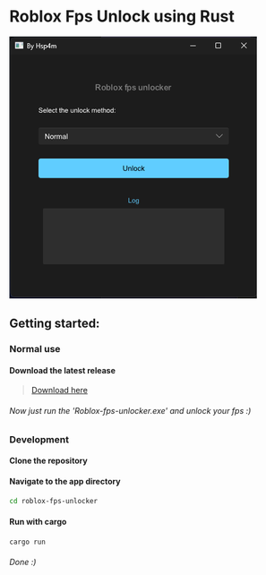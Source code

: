# Roblox Fps Unlock using Rust

![app](src/images/image.png)

## Getting started:

### Normal use

#### Download the latest release
> [Download here](https://github.com/HSp4m/roblox-fps-unlocker/releases/latest/download/roblox-fps-unlocker.exe)


###### Now just run the 'Roblox-fps-unlocker.exe' and unlock your fps :)

### Development

#### Clone the repository

#### Navigate to the app directory
```Bash
cd roblox-fps-unlocker
```
#### Run with cargo
```Bash
cargo run
```

###### Done :)